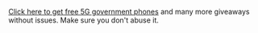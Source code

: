 [Click here to get free 5G government phones](https://humordaz.com) and many more giveaways without issues. Make sure you don't abuse it.

